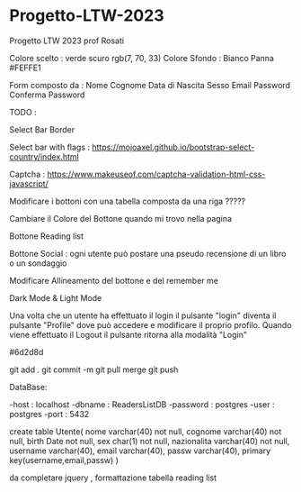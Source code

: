 # Progetto-LTW-2023
Progetto LTW 2023 prof Rosati

Colore scelto : verde scuro rgb(7, 70, 33)
Colore Sfondo : Bianco Panna #FEFFE1 


Form composto da :
Nome
Cognome
Data di Nascita
Sesso
Email
Password 
Conferma Password

TODO :

Select Bar Border

Select bar with flags :
https://mojoaxel.github.io/bootstrap-select-country/index.html

Captcha :
https://www.makeuseof.com/captcha-validation-html-css-javascript/

Modificare i bottoni con una tabella composta da una riga ?????

Cambiare il Colore del Bottone quando mi trovo nella pagina 

Bottone Reading list

Bottone Social :
    ogni utente può postare una pseudo recensione di un libro o un sondaggio
    
Modificare Allineamento del bottone e del remember me

Dark Mode & Light Mode

Una volta che un utente ha effettuato il login il pulsante "login" diventa il pulsante "Profile" dove può accedere e modificare il proprio profilo.
Quando viene effettuato il Logout il pulsante ritorna alla modalità "Login"

#6d2d8d

git add .
git commit -m
git pull
merge 
git push

DataBase:

-host : localhost
-dbname : ReadersListDB
-password : postgres
-user : postgres
-port : 5432

create table Utente(
	nome varchar(40) not null,
	cognome  varchar(40) not null,
	birth Date not null,
	sex char(1) not null,
	nazionalita varchar(40) not null,
	username varchar(40),
	email varchar(40),
	passw varchar(40),
	primary key(username,email,passw)
)







da completare jquery , formattazione tabella reading list